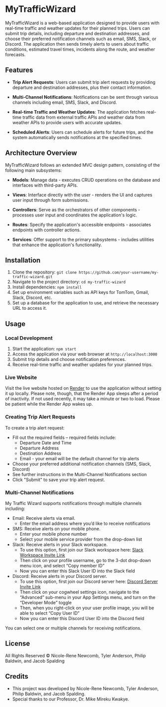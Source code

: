 # MyTrafficWizard

MyTrafficWizard is a web-based application designed to provide users with real-time traffic and weather updates for their planned trips. Users can submit trip details, including departure and destination addresses, and choose their preferred notification channels such as email, SMS, Slack, or Discord. The application then sends timely alerts to users about traffic conditions, estimated travel times, incidents along the route, and weather forecasts.

## Features

- **Trip Alert Requests**: Users can submit trip alert requests by providing departure and destination addresses, plus their contact information.
  
- **Multi-Channel Notifications**: Notifications can be sent through various channels including email, SMS, Slack, and Discord.

- **Real-time Traffic and Weather Updates**: The application fetches real-time traffic data from external traffic APIs and weather data from weather APIs to provide users with accurate updates.

- **Scheduled Alerts**: Users can schedule alerts for future trips, and the system automatically sends notifications at the specified times.

## Architecture Overview

MyTrafficWizard follows an extended MVC design pattern, consisting of the following main subsystems:
- **Models**: Manage data - executes CRUD operations on the database and interfaces with third-party APIs.
  
- **Views**: Interface directly with the user - renders the UI and captures user input through form submissions.
  
- **Controllers**: Serve as the orchestrators of other components - processes user input and coordinates the application's logic.

- **Routes**: Specify the application's accessible endpoints - associates endpoints with controller actions.
  
- **Services**: Offer support to the primary subsystems - includes utilities that enhance the application's functionality.

## Installation

1. Clone the repository: `git clone https://github.com/your-username/my-traffic-wizard.git`
2. Navigate to the project directory: `cd my-traffic-wizard`
3. Install dependencies: `npm install`
4. Set up environment variables such as API keys for TomTom, Gmail, Slack, Discord, etc.
5. Set up a database for the application to use, and retrieve the necessary URL to access it.

## Usage

### Local Development
1. Start the application: `npm start`
2. Access the application via your web browser at `http://localhost:3000`
3. Submit trip details and choose notification preferences.
4. Receive real-time traffic and weather updates for your planned trips.

### Live Website
Visit the live website hosted on [Render](https://mytrafficwizard.onrender.com) to use the application without setting it up locally. Please note, though, that the Render App sleeps after a period of inactivity. If not used recently, it may take a minute or two to load. Please be patient while the Render App wakes up.

### Creating Trip Alert Requests 
To create a trip alert request:
   - Fill out the required fields – required fields include:
     - Departure Date and Time
     - Departure Address
     - Destination Address
     - Email - your email will be the default channel for trip alerts
   - Choose your preferred additional notification channels (SMS, Slack, Discord)
   - See further instructions in the Multi-Channel Notifications section
   - Click "Submit" to save your trip alert request.

### Multi-Channel Notifications
My Traffic Wizard supports notifications through multiple channels including:
   - Email: Receive alerts via email.
     - Enter the email address where you’d like to receive notifications
   - SMS: Receive alerts on your mobile phone.
     - Enter your mobile phone number
     - Select your mobile service provider from the drop-down list
   - Slack: Receive alerts in your Slack workspace.
     - To use this option, first join our Slack workspace here: [Slack Workspace Invite Link](https://join.slack.com/t/mytrafficwizard/shared_invite/zt-2g2s9gfvauNMAbZQA8ukM_b~a2FeeZw)
     - Then click on your profile username, go to the 3-dot drop-down menu icon, and select “Copy member ID”
     - Now you can enter this Slack User ID into the Slack field
   - Discord: Receive alerts in your Discord server.
     - To use this option, first join our Discord server here: [Discord Server Invite Link](https://discord.gg/wcjQKr4NCZ)
     - Then click on your cogwheel settings icon, navigate to the “Advanced” sub-menu in your App Settings menu, and turn on the “Developer Mode” toggle
     - Then, when you right-click on your user profile image, you will be able to select “Copy User ID”
     - Now you can enter this Discord User ID into the Discord field

You can select one or multiple channels for receiving notifications.

## License

All Rights Reserved © Nicole-Rene Newcomb, Tyler Anderson, Philip Baldwin, and Jacob Spalding

## Credits

- This project was developed by Nicole-Rene Newcomb, Tyler Anderson, Philip Baldwin, and Jacob Spalding.
- Special thanks to our Professor, Dr. Mike Mireku Kwakye.
